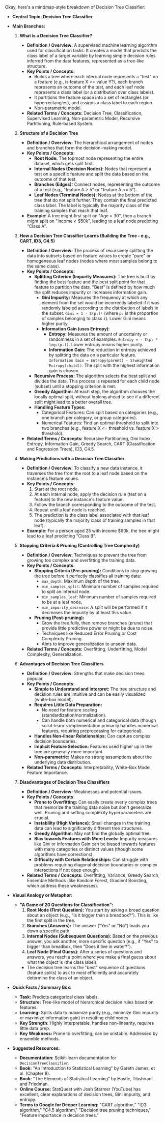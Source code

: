 Okay, here's a mindmap-style breakdown of Decision Tree Classifier:

*   **Central Topic: Decision Tree Classifier**

*   **Main Branches:**

    1.  **What is a Decision Tree Classifier?**
        *   **Definition / Overview:** A supervised machine learning algorithm used for classification tasks. It creates a model that predicts the class label of a target variable by learning simple decision rules inferred from the data features, represented as a tree-like structure.
        *   **Key Points / Concepts:**
            *   Builds a tree where each internal node represents a "test" on a feature (e.g., is feature X <= value Y?), each branch represents an outcome of the test, and each leaf node represents a class label (or a distribution over class labels).
            *   It partitions the feature space into a set of rectangles (or hyperrectangles), and assigns a class label to each region.
            *   Non-parametric model.
        *   **Related Terms / Concepts:** Decision Tree, Classification, Supervised Learning, Non-parametric Model, Recursive Partitioning, Rule-based System.

    2.  **Structure of a Decision Tree**
        *   **Definition / Overview:** The hierarchical arrangement of nodes and branches that form the decision-making model.
        *   **Key Points / Concepts:**
            *   **Root Node:** The topmost node representing the entire dataset, which gets split first.
            *   **Internal Nodes (Decision Nodes):** Nodes that represent a test on a specific feature and split the data based on the outcome of that test.
            *   **Branches (Edges):** Connect nodes, representing the outcome of a test (e.g., "feature A > 5" or "feature A <= 5").
            *   **Leaf Nodes (Terminal Nodes):** Nodes at the bottom of the tree that do not split further. They contain the final predicted class label. The label is typically the majority class of the training samples that reach that leaf.
        *   **Example:** A tree might first split on "Age > 30", then a branch might split on "Income < $50k", leading to a leaf node predicting "Class A".

    3.  **How a Decision Tree Classifier Learns (Building the Tree - e.g., CART, ID3, C4.5)**
        *   **Definition / Overview:** The process of recursively splitting the data into subsets based on feature values to create "pure" or homogeneous leaf nodes (nodes where most samples belong to the same class).
        *   **Key Points / Concepts:**
            *   **Splitting Criterion (Impurity Measures):** The tree is built by finding the best feature and the best split point for that feature to partition the data. "Best" is defined by how much the split reduces impurity or increases information gain.
                *   **Gini Impurity:** Measures the frequency at which any element from the set would be incorrectly labeled if it was randomly labeled according to the distribution of labels in the subset. `Gini = 1 - Σ(pᵢ)²` (where `pᵢ` is the proportion of samples belonging to class `i`). Lower Gini means higher purity.
                *   **Information Gain (uses Entropy):**
                    *   **Entropy:** Measures the amount of uncertainty or randomness in a set of examples. `Entropy = - Σ(pᵢ * log₂(pᵢ))`. Lower entropy means higher purity.
                    *   **Information Gain:** The reduction in entropy achieved by splitting the data on a particular feature. `Information Gain = Entropy(parent) - Σ(weighted Entropy(child))`. The split with the highest information gain is chosen.
            *   **Recursive Process:** The algorithm selects the best split and divides the data. This process is repeated for each child node (subset) until a stopping criterion is met.
            *   **Greedy Algorithm:** At each step, the algorithm chooses the locally optimal split, without looking ahead to see if a different split might lead to a better overall tree.
            *   **Handling Feature Types:**
                *   Categorical Features: Can split based on categories (e.g., one branch per category, or group categories).
                *   Numerical Features: Find an optimal threshold to split into two branches (e.g., feature X <= threshold vs. feature X > threshold).
        *   **Related Terms / Concepts:** Recursive Partitioning, Gini Index, Entropy, Information Gain, Greedy Search, CART (Classification and Regression Trees), ID3, C4.5.

    4.  **Making Predictions with a Decision Tree Classifier**
        *   **Definition / Overview:** To classify a new data instance, it traverses the tree from the root to a leaf node based on the instance's feature values.
        *   **Key Points / Concepts:**
            1.  Start at the root node.
            2.  At each internal node, apply the decision rule (test on a feature) to the new instance's feature value.
            3.  Follow the branch corresponding to the outcome of the test.
            4.  Repeat until a leaf node is reached.
            5.  The prediction is the class label associated with that leaf node (typically the majority class of training samples in that leaf).
        *   **Example:** For a person aged 25 with income $60k, the tree might lead to a leaf predicting "Class B".

    5.  **Stopping Criteria & Pruning (Controlling Tree Complexity)**
        *   **Definition / Overview:** Techniques to prevent the tree from growing too complex and overfitting the training data.
        *   **Key Points / Concepts:**
            *   **Stopping Criteria (Pre-pruning):** Conditions to stop growing the tree before it perfectly classifies all training data:
                *   `max_depth`: Maximum depth of the tree.
                *   `min_samples_split`: Minimum number of samples required to split an internal node.
                *   `min_samples_leaf`: Minimum number of samples required to be at a leaf node.
                *   `min_impurity_decrease`: A split will be performed if it decreases the impurity by at least this value.
            *   **Pruning (Post-pruning):**
                *   Grow the tree fully, then remove branches (prune) that provide little predictive power or might be due to noise.
                *   Techniques like Reduced Error Pruning or Cost Complexity Pruning.
                *   Aims to improve generalization to unseen data.
        *   **Related Terms / Concepts:** Overfitting, Underfitting, Model Complexity, Generalization.

    6.  **Advantages of Decision Tree Classifiers**
        *   **Definition / Overview:** Strengths that make decision trees popular.
        *   **Key Points / Concepts:**
            *   **Simple to Understand and Interpret:** The tree structure and decision rules are intuitive and can be easily visualized (white-box model).
            *   **Requires Little Data Preparation:**
                *   No need for feature scaling (standardization/normalization).
                *   Can handle both numerical and categorical data (though scikit-learn's implementation primarily handles numerical features, requiring preprocessing for categorical).
            *   **Handles Non-linear Relationships:** Can capture complex decision boundaries.
            *   **Implicit Feature Selection:** Features used higher up in the tree are generally more important.
            *   **Non-parametric:** Makes no strong assumptions about the underlying data distribution.
        *   **Related Terms / Concepts:** Interpretability, White-Box Model, Feature Importance.

    7.  **Disadvantages of Decision Tree Classifiers**
        *   **Definition / Overview:** Weaknesses and potential issues.
        *   **Key Points / Concepts:**
            *   **Prone to Overfitting:** Can easily create overly complex trees that memorize the training data noise but don't generalize well. Pruning and setting complexity hyperparameters are crucial.
            *   **Instability (High Variance):** Small changes in the training data can lead to significantly different tree structures.
            *   **Greedy Algorithm:** May not find the globally optimal tree.
            *   **Bias towards Features with More Levels:** Impurity measures like Gini or Information Gain can be biased towards features with many categories or distinct values (though some algorithms have corrections).
            *   **Difficulty with Certain Relationships:** Can struggle with problems requiring diagonal decision boundaries or complex interactions if not deep enough.
        *   **Related Terms / Concepts:** Overfitting, Variance, Greedy Search, Ensemble Methods (like Random Forest, Gradient Boosting, which address these weaknesses).

*   **Visual Analogy or Metaphor:**
    *   **"A Game of 20 Questions for Classification":**
        1.  **Root Node (First Question):** You start by asking a broad question about an object (e.g., "Is it bigger than a breadbox?"). This is like the first split in the tree.
        2.  **Branches (Answers):** The answer ("Yes" or "No") leads you down a specific path.
        3.  **Internal Nodes (Subsequent Questions):** Based on the previous answer, you ask another, more specific question (e.g., if "Yes" to bigger than breadbox, then "Does it live in water?").
        4.  **Leaf Node (Final Guess):** After a series of questions and answers, you reach a point where you make a final guess about what the object is (the class label).
        *   The decision tree learns the "best" sequence of questions (feature splits) to ask to most efficiently and accurately determine the class of an object.

*   **Quick Facts / Summary Box:**
    *   **Task:** Predicts categorical class labels.
    *   **Structure:** Tree-like model of hierarchical decision rules based on features.
    *   **Learning:** Splits data to maximize purity (e.g., minimize Gini impurity or maximize information gain) in resulting child nodes.
    *   **Key Strength:** Highly interpretable, handles non-linearity, requires little data prep.
    *   **Key Weakness:** Prone to overfitting; can be unstable. Addressed by ensemble methods.

*   **Suggested Resources:**
    *   **Documentation:** Scikit-learn documentation for `DecisionTreeClassifier`.
    *   **Book:** "An Introduction to Statistical Learning" by Gareth James, et al. (Chapter 8).
    *   **Book:** "The Elements of Statistical Learning" by Hastie, Tibshirani, and Friedman.
    *   **Online Course:** StatQuest with Josh Starmer (YouTube) has excellent, clear explanations of decision trees, Gini impurity, and entropy.
    *   **Terms to Google for Deeper Learning:** "CART algorithm," "ID3 algorithm," "C4.5 algorithm," "Decision tree pruning techniques," "Feature importance in decision trees."